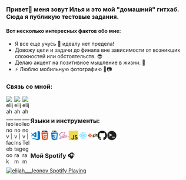 ### Привет🤚 меня зовут Илья и это мой "домашний" гитхаб. Сюда я публикую тестовые задания.
#### Вот несколько интересных фактов обо мне:

- Я все еще учусь 🤣 идеалу нет предела!
- Довожу цели и задачи до финала вне зависимости от возникших сложностей или обстоятельств. 😎
- Делаю акцент на позитивное мышление в жизни. 🕺
- ⚡ Люблю мобильную фотографию 📱📷

### Связь со мной:

[<img align="left" alt="elijah___leonov | facebook" width="22px" src="https://cdn.jsdelivr.net/npm/simple-icons@v3/icons/facebook.svg" />](https://www.facebook.com/elijah.leonov)
[<img align="left" alt="elijah___leonov | Instagram" width="22px" src="https://cdn.jsdelivr.net/npm/simple-icons@v3/icons/instagram.svg" />](https://www.instagram.com/elijah___leonov/)
[<img align="left" alt="elijah___leonov | Telegram" width="22px" src="https://cdn.jsdelivr.net/npm/simple-icons@v3/icons/telegram.svg" />](https://t.me/elijah_leonov)

<br />
<br />

### Языки и инструменты:

<img align="left" alt="Visual Studio Code" width="26px" src="https://raw.githubusercontent.com/github/explore/80688e429a7d4ef2fca1e82350fe8e3517d3494d/topics/visual-studio-code/visual-studio-code.png" />
<img align="left" alt="HTML5" width="26px" src="https://raw.githubusercontent.com/github/explore/80688e429a7d4ef2fca1e82350fe8e3517d3494d/topics/html/html.png" />
<img align="left" alt="CSS3" width="26px" src="https://raw.githubusercontent.com/github/explore/80688e429a7d4ef2fca1e82350fe8e3517d3494d/topics/css/css.png" />
<img align="left" alt="Sass" width="26px" src="https://raw.githubusercontent.com/github/explore/80688e429a7d4ef2fca1e82350fe8e3517d3494d/topics/sass/sass.png" />
<img align="left" alt="JavaScript" width="26px" src="https://raw.githubusercontent.com/github/explore/80688e429a7d4ef2fca1e82350fe8e3517d3494d/topics/javascript/javascript.png" />
<img align="left" alt="React" width="26px" src="https://raw.githubusercontent.com/github/explore/80688e429a7d4ef2fca1e82350fe8e3517d3494d/topics/react/react.png" />
<img align="left" alt="Git" width="26px" src="https://raw.githubusercontent.com/github/explore/80688e429a7d4ef2fca1e82350fe8e3517d3494d/topics/git/git.png" />
<img align="left" alt="GitHub" width="26px" src="https://raw.githubusercontent.com/github/explore/78df643247d429f6cc873026c0622819ad797942/topics/github/github.png" />
<img align="left" alt="Terminal" width="26px" src="https://raw.githubusercontent.com/github/explore/80688e429a7d4ef2fca1e82350fe8e3517d3494d/topics/terminal/terminal.png" />

<br />
<br />

### Мой Spotify 🎧

[<img src="https://now-playing-codestackr.vercel.app/api/spotify-playing" alt="elijah___leonov Spotify Playing" width="350" />](https://open.spotify.com/user/c5wkkjkwx7pk4241nj9mu0k1v)
